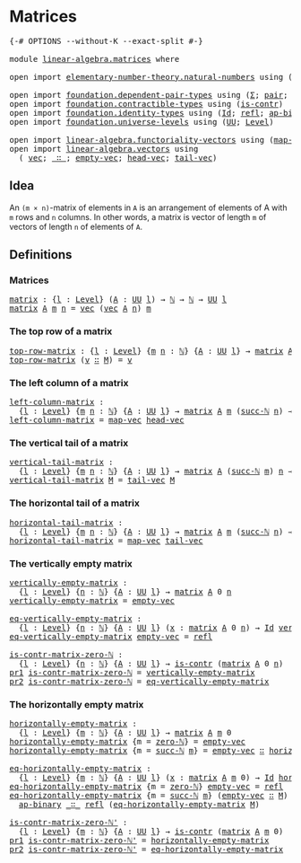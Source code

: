 # Matrices

<pre class="Agda"><a id="21" class="Symbol">{-#</a> <a id="25" class="Keyword">OPTIONS</a> <a id="33" class="Pragma">--without-K</a> <a id="45" class="Pragma">--exact-split</a> <a id="59" class="Symbol">#-}</a>

<a id="64" class="Keyword">module</a> <a id="71" href="linear-algebra.matrices.html" class="Module">linear-algebra.matrices</a> <a id="95" class="Keyword">where</a>

<a id="102" class="Keyword">open</a> <a id="107" class="Keyword">import</a> <a id="114" href="elementary-number-theory.natural-numbers.html" class="Module">elementary-number-theory.natural-numbers</a> <a id="155" class="Keyword">using</a> <a id="161" class="Symbol">(</a><a id="162" href="elementary-number-theory.natural-numbers.html#1444" class="Datatype">ℕ</a><a id="163" class="Symbol">;</a> <a id="165" href="elementary-number-theory.natural-numbers.html#1465" class="InductiveConstructor">zero-ℕ</a><a id="171" class="Symbol">;</a> <a id="173" href="elementary-number-theory.natural-numbers.html#1478" class="InductiveConstructor">succ-ℕ</a><a id="179" class="Symbol">)</a>

<a id="182" class="Keyword">open</a> <a id="187" class="Keyword">import</a> <a id="194" href="foundation.dependent-pair-types.html" class="Module">foundation.dependent-pair-types</a> <a id="226" class="Keyword">using</a> <a id="232" class="Symbol">(</a><a id="233" href="foundation-core.dependent-pair-types.html#502" class="Record">Σ</a><a id="234" class="Symbol">;</a> <a id="236" href="foundation-core.dependent-pair-types.html#575" class="InductiveConstructor">pair</a><a id="240" class="Symbol">;</a> <a id="242" href="foundation-core.dependent-pair-types.html#592" class="Field">pr1</a><a id="245" class="Symbol">;</a> <a id="247" href="foundation-core.dependent-pair-types.html#604" class="Field">pr2</a><a id="250" class="Symbol">)</a>
<a id="252" class="Keyword">open</a> <a id="257" class="Keyword">import</a> <a id="264" href="foundation.contractible-types.html" class="Module">foundation.contractible-types</a> <a id="294" class="Keyword">using</a> <a id="300" class="Symbol">(</a><a id="301" href="foundation-core.contractible-types.html#992" class="Function">is-contr</a><a id="309" class="Symbol">)</a>
<a id="311" class="Keyword">open</a> <a id="316" class="Keyword">import</a> <a id="323" href="foundation.identity-types.html" class="Module">foundation.identity-types</a> <a id="349" class="Keyword">using</a> <a id="355" class="Symbol">(</a><a id="356" href="foundation-core.identity-types.html#641" class="Datatype">Id</a><a id="358" class="Symbol">;</a> <a id="360" href="foundation-core.identity-types.html#694" class="InductiveConstructor">refl</a><a id="364" class="Symbol">;</a> <a id="366" href="foundation-core.identity-types.html#6352" class="Function">ap-binary</a><a id="375" class="Symbol">)</a>
<a id="377" class="Keyword">open</a> <a id="382" class="Keyword">import</a> <a id="389" href="foundation.universe-levels.html" class="Module">foundation.universe-levels</a> <a id="416" class="Keyword">using</a> <a id="422" class="Symbol">(</a><a id="423" href="foundation-core.universe-levels.html#222" class="Primitive">UU</a><a id="425" class="Symbol">;</a> <a id="427" href="Agda.Primitive.html#597" class="Postulate">Level</a><a id="432" class="Symbol">)</a>

<a id="435" class="Keyword">open</a> <a id="440" class="Keyword">import</a> <a id="447" href="linear-algebra.functoriality-vectors.html" class="Module">linear-algebra.functoriality-vectors</a> <a id="484" class="Keyword">using</a> <a id="490" class="Symbol">(</a><a id="491" href="linear-algebra.functoriality-vectors.html#572" class="Function">map-vec</a><a id="498" class="Symbol">)</a>
<a id="500" class="Keyword">open</a> <a id="505" class="Keyword">import</a> <a id="512" href="linear-algebra.vectors.html" class="Module">linear-algebra.vectors</a> <a id="535" class="Keyword">using</a>
  <a id="543" class="Symbol">(</a> <a id="545" href="linear-algebra.vectors.html#472" class="Datatype">vec</a><a id="548" class="Symbol">;</a> <a id="550" href="linear-algebra.vectors.html#545" class="InductiveConstructor Operator">_∷_</a><a id="553" class="Symbol">;</a> <a id="555" href="linear-algebra.vectors.html#518" class="InductiveConstructor">empty-vec</a><a id="564" class="Symbol">;</a> <a id="566" href="linear-algebra.vectors.html#591" class="Function">head-vec</a><a id="574" class="Symbol">;</a> <a id="576" href="linear-algebra.vectors.html#678" class="Function">tail-vec</a><a id="584" class="Symbol">)</a>
</pre>
## Idea

An `(m × n)`-matrix of elements in `A` is an arrangement of elements of A with `m` rows and `n` columns. In other words, a matrix is vector of length `m` of vectors of length `n` of elements of `A`.

##  Definitions

### Matrices

<pre class="Agda"><a id="matrix"></a><a id="839" href="linear-algebra.matrices.html#839" class="Function">matrix</a> <a id="846" class="Symbol">:</a> <a id="848" class="Symbol">{</a><a id="849" href="linear-algebra.matrices.html#849" class="Bound">l</a> <a id="851" class="Symbol">:</a> <a id="853" href="Agda.Primitive.html#597" class="Postulate">Level</a><a id="858" class="Symbol">}</a> <a id="860" class="Symbol">(</a><a id="861" href="linear-algebra.matrices.html#861" class="Bound">A</a> <a id="863" class="Symbol">:</a> <a id="865" href="foundation-core.universe-levels.html#222" class="Primitive">UU</a> <a id="868" href="linear-algebra.matrices.html#849" class="Bound">l</a><a id="869" class="Symbol">)</a> <a id="871" class="Symbol">→</a> <a id="873" href="elementary-number-theory.natural-numbers.html#1444" class="Datatype">ℕ</a> <a id="875" class="Symbol">→</a> <a id="877" href="elementary-number-theory.natural-numbers.html#1444" class="Datatype">ℕ</a> <a id="879" class="Symbol">→</a> <a id="881" href="foundation-core.universe-levels.html#222" class="Primitive">UU</a> <a id="884" href="linear-algebra.matrices.html#849" class="Bound">l</a>
<a id="886" href="linear-algebra.matrices.html#839" class="Function">matrix</a> <a id="893" href="linear-algebra.matrices.html#893" class="Bound">A</a> <a id="895" href="linear-algebra.matrices.html#895" class="Bound">m</a> <a id="897" href="linear-algebra.matrices.html#897" class="Bound">n</a> <a id="899" class="Symbol">=</a> <a id="901" href="linear-algebra.vectors.html#472" class="Datatype">vec</a> <a id="905" class="Symbol">(</a><a id="906" href="linear-algebra.vectors.html#472" class="Datatype">vec</a> <a id="910" href="linear-algebra.matrices.html#893" class="Bound">A</a> <a id="912" href="linear-algebra.matrices.html#897" class="Bound">n</a><a id="913" class="Symbol">)</a> <a id="915" href="linear-algebra.matrices.html#895" class="Bound">m</a>
</pre>
### The top row of a matrix

<pre class="Agda"><a id="top-row-matrix"></a><a id="959" href="linear-algebra.matrices.html#959" class="Function">top-row-matrix</a> <a id="974" class="Symbol">:</a> <a id="976" class="Symbol">{</a><a id="977" href="linear-algebra.matrices.html#977" class="Bound">l</a> <a id="979" class="Symbol">:</a> <a id="981" href="Agda.Primitive.html#597" class="Postulate">Level</a><a id="986" class="Symbol">}</a> <a id="988" class="Symbol">{</a><a id="989" href="linear-algebra.matrices.html#989" class="Bound">m</a> <a id="991" href="linear-algebra.matrices.html#991" class="Bound">n</a> <a id="993" class="Symbol">:</a> <a id="995" href="elementary-number-theory.natural-numbers.html#1444" class="Datatype">ℕ</a><a id="996" class="Symbol">}</a> <a id="998" class="Symbol">{</a><a id="999" href="linear-algebra.matrices.html#999" class="Bound">A</a> <a id="1001" class="Symbol">:</a> <a id="1003" href="foundation-core.universe-levels.html#222" class="Primitive">UU</a> <a id="1006" href="linear-algebra.matrices.html#977" class="Bound">l</a><a id="1007" class="Symbol">}</a> <a id="1009" class="Symbol">→</a> <a id="1011" href="linear-algebra.matrices.html#839" class="Function">matrix</a> <a id="1018" href="linear-algebra.matrices.html#999" class="Bound">A</a> <a id="1020" class="Symbol">(</a><a id="1021" href="elementary-number-theory.natural-numbers.html#1478" class="InductiveConstructor">succ-ℕ</a> <a id="1028" href="linear-algebra.matrices.html#989" class="Bound">m</a><a id="1029" class="Symbol">)</a> <a id="1031" href="linear-algebra.matrices.html#991" class="Bound">n</a> <a id="1033" class="Symbol">→</a> <a id="1035" href="linear-algebra.vectors.html#472" class="Datatype">vec</a> <a id="1039" href="linear-algebra.matrices.html#999" class="Bound">A</a> <a id="1041" href="linear-algebra.matrices.html#991" class="Bound">n</a>
<a id="1043" href="linear-algebra.matrices.html#959" class="Function">top-row-matrix</a> <a id="1058" class="Symbol">(</a><a id="1059" href="linear-algebra.matrices.html#1059" class="Bound">v</a> <a id="1061" href="linear-algebra.vectors.html#545" class="InductiveConstructor Operator">∷</a> <a id="1063" href="linear-algebra.matrices.html#1063" class="Bound">M</a><a id="1064" class="Symbol">)</a> <a id="1066" class="Symbol">=</a> <a id="1068" href="linear-algebra.matrices.html#1059" class="Bound">v</a>
</pre>
### The left column of a matrix

<pre class="Agda"><a id="left-column-matrix"></a><a id="1116" href="linear-algebra.matrices.html#1116" class="Function">left-column-matrix</a> <a id="1135" class="Symbol">:</a>
  <a id="1139" class="Symbol">{</a><a id="1140" href="linear-algebra.matrices.html#1140" class="Bound">l</a> <a id="1142" class="Symbol">:</a> <a id="1144" href="Agda.Primitive.html#597" class="Postulate">Level</a><a id="1149" class="Symbol">}</a> <a id="1151" class="Symbol">{</a><a id="1152" href="linear-algebra.matrices.html#1152" class="Bound">m</a> <a id="1154" href="linear-algebra.matrices.html#1154" class="Bound">n</a> <a id="1156" class="Symbol">:</a> <a id="1158" href="elementary-number-theory.natural-numbers.html#1444" class="Datatype">ℕ</a><a id="1159" class="Symbol">}</a> <a id="1161" class="Symbol">{</a><a id="1162" href="linear-algebra.matrices.html#1162" class="Bound">A</a> <a id="1164" class="Symbol">:</a> <a id="1166" href="foundation-core.universe-levels.html#222" class="Primitive">UU</a> <a id="1169" href="linear-algebra.matrices.html#1140" class="Bound">l</a><a id="1170" class="Symbol">}</a> <a id="1172" class="Symbol">→</a> <a id="1174" href="linear-algebra.matrices.html#839" class="Function">matrix</a> <a id="1181" href="linear-algebra.matrices.html#1162" class="Bound">A</a> <a id="1183" href="linear-algebra.matrices.html#1152" class="Bound">m</a> <a id="1185" class="Symbol">(</a><a id="1186" href="elementary-number-theory.natural-numbers.html#1478" class="InductiveConstructor">succ-ℕ</a> <a id="1193" href="linear-algebra.matrices.html#1154" class="Bound">n</a><a id="1194" class="Symbol">)</a> <a id="1196" class="Symbol">→</a> <a id="1198" href="linear-algebra.vectors.html#472" class="Datatype">vec</a> <a id="1202" href="linear-algebra.matrices.html#1162" class="Bound">A</a> <a id="1204" href="linear-algebra.matrices.html#1152" class="Bound">m</a>
<a id="1206" href="linear-algebra.matrices.html#1116" class="Function">left-column-matrix</a> <a id="1225" class="Symbol">=</a> <a id="1227" href="linear-algebra.functoriality-vectors.html#572" class="Function">map-vec</a> <a id="1235" href="linear-algebra.vectors.html#591" class="Function">head-vec</a>
</pre>
### The vertical tail of a matrix

<pre class="Agda"><a id="vertical-tail-matrix"></a><a id="1292" href="linear-algebra.matrices.html#1292" class="Function">vertical-tail-matrix</a> <a id="1313" class="Symbol">:</a>
  <a id="1317" class="Symbol">{</a><a id="1318" href="linear-algebra.matrices.html#1318" class="Bound">l</a> <a id="1320" class="Symbol">:</a> <a id="1322" href="Agda.Primitive.html#597" class="Postulate">Level</a><a id="1327" class="Symbol">}</a> <a id="1329" class="Symbol">{</a><a id="1330" href="linear-algebra.matrices.html#1330" class="Bound">m</a> <a id="1332" href="linear-algebra.matrices.html#1332" class="Bound">n</a> <a id="1334" class="Symbol">:</a> <a id="1336" href="elementary-number-theory.natural-numbers.html#1444" class="Datatype">ℕ</a><a id="1337" class="Symbol">}</a> <a id="1339" class="Symbol">{</a><a id="1340" href="linear-algebra.matrices.html#1340" class="Bound">A</a> <a id="1342" class="Symbol">:</a> <a id="1344" href="foundation-core.universe-levels.html#222" class="Primitive">UU</a> <a id="1347" href="linear-algebra.matrices.html#1318" class="Bound">l</a><a id="1348" class="Symbol">}</a> <a id="1350" class="Symbol">→</a> <a id="1352" href="linear-algebra.matrices.html#839" class="Function">matrix</a> <a id="1359" href="linear-algebra.matrices.html#1340" class="Bound">A</a> <a id="1361" class="Symbol">(</a><a id="1362" href="elementary-number-theory.natural-numbers.html#1478" class="InductiveConstructor">succ-ℕ</a> <a id="1369" href="linear-algebra.matrices.html#1330" class="Bound">m</a><a id="1370" class="Symbol">)</a> <a id="1372" href="linear-algebra.matrices.html#1332" class="Bound">n</a> <a id="1374" class="Symbol">→</a> <a id="1376" href="linear-algebra.matrices.html#839" class="Function">matrix</a> <a id="1383" href="linear-algebra.matrices.html#1340" class="Bound">A</a> <a id="1385" href="linear-algebra.matrices.html#1330" class="Bound">m</a> <a id="1387" href="linear-algebra.matrices.html#1332" class="Bound">n</a>
<a id="1389" href="linear-algebra.matrices.html#1292" class="Function">vertical-tail-matrix</a> <a id="1410" href="linear-algebra.matrices.html#1410" class="Bound">M</a> <a id="1412" class="Symbol">=</a> <a id="1414" href="linear-algebra.vectors.html#678" class="Function">tail-vec</a> <a id="1423" href="linear-algebra.matrices.html#1410" class="Bound">M</a>
</pre>
### The horizontal tail of a matrix

<pre class="Agda"><a id="horizontal-tail-matrix"></a><a id="1475" href="linear-algebra.matrices.html#1475" class="Function">horizontal-tail-matrix</a> <a id="1498" class="Symbol">:</a>
  <a id="1502" class="Symbol">{</a><a id="1503" href="linear-algebra.matrices.html#1503" class="Bound">l</a> <a id="1505" class="Symbol">:</a> <a id="1507" href="Agda.Primitive.html#597" class="Postulate">Level</a><a id="1512" class="Symbol">}</a> <a id="1514" class="Symbol">{</a><a id="1515" href="linear-algebra.matrices.html#1515" class="Bound">m</a> <a id="1517" href="linear-algebra.matrices.html#1517" class="Bound">n</a> <a id="1519" class="Symbol">:</a> <a id="1521" href="elementary-number-theory.natural-numbers.html#1444" class="Datatype">ℕ</a><a id="1522" class="Symbol">}</a> <a id="1524" class="Symbol">{</a><a id="1525" href="linear-algebra.matrices.html#1525" class="Bound">A</a> <a id="1527" class="Symbol">:</a> <a id="1529" href="foundation-core.universe-levels.html#222" class="Primitive">UU</a> <a id="1532" href="linear-algebra.matrices.html#1503" class="Bound">l</a><a id="1533" class="Symbol">}</a> <a id="1535" class="Symbol">→</a> <a id="1537" href="linear-algebra.matrices.html#839" class="Function">matrix</a> <a id="1544" href="linear-algebra.matrices.html#1525" class="Bound">A</a> <a id="1546" href="linear-algebra.matrices.html#1515" class="Bound">m</a> <a id="1548" class="Symbol">(</a><a id="1549" href="elementary-number-theory.natural-numbers.html#1478" class="InductiveConstructor">succ-ℕ</a> <a id="1556" href="linear-algebra.matrices.html#1517" class="Bound">n</a><a id="1557" class="Symbol">)</a> <a id="1559" class="Symbol">→</a> <a id="1561" href="linear-algebra.matrices.html#839" class="Function">matrix</a> <a id="1568" href="linear-algebra.matrices.html#1525" class="Bound">A</a> <a id="1570" href="linear-algebra.matrices.html#1515" class="Bound">m</a> <a id="1572" href="linear-algebra.matrices.html#1517" class="Bound">n</a>
<a id="1574" href="linear-algebra.matrices.html#1475" class="Function">horizontal-tail-matrix</a> <a id="1597" class="Symbol">=</a> <a id="1599" href="linear-algebra.functoriality-vectors.html#572" class="Function">map-vec</a> <a id="1607" href="linear-algebra.vectors.html#678" class="Function">tail-vec</a>
</pre>
### The vertically empty matrix

<pre class="Agda"><a id="vertically-empty-matrix"></a><a id="1662" href="linear-algebra.matrices.html#1662" class="Function">vertically-empty-matrix</a> <a id="1686" class="Symbol">:</a>
  <a id="1690" class="Symbol">{</a><a id="1691" href="linear-algebra.matrices.html#1691" class="Bound">l</a> <a id="1693" class="Symbol">:</a> <a id="1695" href="Agda.Primitive.html#597" class="Postulate">Level</a><a id="1700" class="Symbol">}</a> <a id="1702" class="Symbol">{</a><a id="1703" href="linear-algebra.matrices.html#1703" class="Bound">n</a> <a id="1705" class="Symbol">:</a> <a id="1707" href="elementary-number-theory.natural-numbers.html#1444" class="Datatype">ℕ</a><a id="1708" class="Symbol">}</a> <a id="1710" class="Symbol">{</a><a id="1711" href="linear-algebra.matrices.html#1711" class="Bound">A</a> <a id="1713" class="Symbol">:</a> <a id="1715" href="foundation-core.universe-levels.html#222" class="Primitive">UU</a> <a id="1718" href="linear-algebra.matrices.html#1691" class="Bound">l</a><a id="1719" class="Symbol">}</a> <a id="1721" class="Symbol">→</a> <a id="1723" href="linear-algebra.matrices.html#839" class="Function">matrix</a> <a id="1730" href="linear-algebra.matrices.html#1711" class="Bound">A</a> <a id="1732" class="Number">0</a> <a id="1734" href="linear-algebra.matrices.html#1703" class="Bound">n</a>
<a id="1736" href="linear-algebra.matrices.html#1662" class="Function">vertically-empty-matrix</a> <a id="1760" class="Symbol">=</a> <a id="1762" href="linear-algebra.vectors.html#518" class="InductiveConstructor">empty-vec</a>

<a id="eq-vertically-empty-matrix"></a><a id="1773" href="linear-algebra.matrices.html#1773" class="Function">eq-vertically-empty-matrix</a> <a id="1800" class="Symbol">:</a>
  <a id="1804" class="Symbol">{</a><a id="1805" href="linear-algebra.matrices.html#1805" class="Bound">l</a> <a id="1807" class="Symbol">:</a> <a id="1809" href="Agda.Primitive.html#597" class="Postulate">Level</a><a id="1814" class="Symbol">}</a> <a id="1816" class="Symbol">{</a><a id="1817" href="linear-algebra.matrices.html#1817" class="Bound">n</a> <a id="1819" class="Symbol">:</a> <a id="1821" href="elementary-number-theory.natural-numbers.html#1444" class="Datatype">ℕ</a><a id="1822" class="Symbol">}</a> <a id="1824" class="Symbol">{</a><a id="1825" href="linear-algebra.matrices.html#1825" class="Bound">A</a> <a id="1827" class="Symbol">:</a> <a id="1829" href="foundation-core.universe-levels.html#222" class="Primitive">UU</a> <a id="1832" href="linear-algebra.matrices.html#1805" class="Bound">l</a><a id="1833" class="Symbol">}</a> <a id="1835" class="Symbol">(</a><a id="1836" href="linear-algebra.matrices.html#1836" class="Bound">x</a> <a id="1838" class="Symbol">:</a> <a id="1840" href="linear-algebra.matrices.html#839" class="Function">matrix</a> <a id="1847" href="linear-algebra.matrices.html#1825" class="Bound">A</a> <a id="1849" class="Number">0</a> <a id="1851" href="linear-algebra.matrices.html#1817" class="Bound">n</a><a id="1852" class="Symbol">)</a> <a id="1854" class="Symbol">→</a> <a id="1856" href="foundation-core.identity-types.html#641" class="Datatype">Id</a> <a id="1859" href="linear-algebra.matrices.html#1662" class="Function">vertically-empty-matrix</a> <a id="1883" href="linear-algebra.matrices.html#1836" class="Bound">x</a>
<a id="1885" href="linear-algebra.matrices.html#1773" class="Function">eq-vertically-empty-matrix</a> <a id="1912" href="linear-algebra.vectors.html#518" class="InductiveConstructor">empty-vec</a> <a id="1922" class="Symbol">=</a> <a id="1924" href="foundation-core.identity-types.html#694" class="InductiveConstructor">refl</a>

<a id="is-contr-matrix-zero-ℕ"></a><a id="1930" href="linear-algebra.matrices.html#1930" class="Function">is-contr-matrix-zero-ℕ</a> <a id="1953" class="Symbol">:</a>
  <a id="1957" class="Symbol">{</a><a id="1958" href="linear-algebra.matrices.html#1958" class="Bound">l</a> <a id="1960" class="Symbol">:</a> <a id="1962" href="Agda.Primitive.html#597" class="Postulate">Level</a><a id="1967" class="Symbol">}</a> <a id="1969" class="Symbol">{</a><a id="1970" href="linear-algebra.matrices.html#1970" class="Bound">n</a> <a id="1972" class="Symbol">:</a> <a id="1974" href="elementary-number-theory.natural-numbers.html#1444" class="Datatype">ℕ</a><a id="1975" class="Symbol">}</a> <a id="1977" class="Symbol">{</a><a id="1978" href="linear-algebra.matrices.html#1978" class="Bound">A</a> <a id="1980" class="Symbol">:</a> <a id="1982" href="foundation-core.universe-levels.html#222" class="Primitive">UU</a> <a id="1985" href="linear-algebra.matrices.html#1958" class="Bound">l</a><a id="1986" class="Symbol">}</a> <a id="1988" class="Symbol">→</a> <a id="1990" href="foundation-core.contractible-types.html#992" class="Function">is-contr</a> <a id="1999" class="Symbol">(</a><a id="2000" href="linear-algebra.matrices.html#839" class="Function">matrix</a> <a id="2007" href="linear-algebra.matrices.html#1978" class="Bound">A</a> <a id="2009" class="Number">0</a> <a id="2011" href="linear-algebra.matrices.html#1970" class="Bound">n</a><a id="2012" class="Symbol">)</a>
<a id="2014" href="foundation-core.dependent-pair-types.html#592" class="Field">pr1</a> <a id="2018" href="linear-algebra.matrices.html#1930" class="Function">is-contr-matrix-zero-ℕ</a> <a id="2041" class="Symbol">=</a> <a id="2043" href="linear-algebra.matrices.html#1662" class="Function">vertically-empty-matrix</a>
<a id="2067" href="foundation-core.dependent-pair-types.html#604" class="Field">pr2</a> <a id="2071" href="linear-algebra.matrices.html#1930" class="Function">is-contr-matrix-zero-ℕ</a> <a id="2094" class="Symbol">=</a> <a id="2096" href="linear-algebra.matrices.html#1773" class="Function">eq-vertically-empty-matrix</a>
</pre>
### The horizontally empty matrix

<pre class="Agda"><a id="horizontally-empty-matrix"></a><a id="2171" href="linear-algebra.matrices.html#2171" class="Function">horizontally-empty-matrix</a> <a id="2197" class="Symbol">:</a>
  <a id="2201" class="Symbol">{</a><a id="2202" href="linear-algebra.matrices.html#2202" class="Bound">l</a> <a id="2204" class="Symbol">:</a> <a id="2206" href="Agda.Primitive.html#597" class="Postulate">Level</a><a id="2211" class="Symbol">}</a> <a id="2213" class="Symbol">{</a><a id="2214" href="linear-algebra.matrices.html#2214" class="Bound">m</a> <a id="2216" class="Symbol">:</a> <a id="2218" href="elementary-number-theory.natural-numbers.html#1444" class="Datatype">ℕ</a><a id="2219" class="Symbol">}</a> <a id="2221" class="Symbol">{</a><a id="2222" href="linear-algebra.matrices.html#2222" class="Bound">A</a> <a id="2224" class="Symbol">:</a> <a id="2226" href="foundation-core.universe-levels.html#222" class="Primitive">UU</a> <a id="2229" href="linear-algebra.matrices.html#2202" class="Bound">l</a><a id="2230" class="Symbol">}</a> <a id="2232" class="Symbol">→</a> <a id="2234" href="linear-algebra.matrices.html#839" class="Function">matrix</a> <a id="2241" href="linear-algebra.matrices.html#2222" class="Bound">A</a> <a id="2243" href="linear-algebra.matrices.html#2214" class="Bound">m</a> <a id="2245" class="Number">0</a>
<a id="2247" href="linear-algebra.matrices.html#2171" class="Function">horizontally-empty-matrix</a> <a id="2273" class="Symbol">{</a><a id="2274" class="Argument">m</a> <a id="2276" class="Symbol">=</a> <a id="2278" href="elementary-number-theory.natural-numbers.html#1465" class="InductiveConstructor">zero-ℕ</a><a id="2284" class="Symbol">}</a> <a id="2286" class="Symbol">=</a> <a id="2288" href="linear-algebra.vectors.html#518" class="InductiveConstructor">empty-vec</a>
<a id="2298" href="linear-algebra.matrices.html#2171" class="Function">horizontally-empty-matrix</a> <a id="2324" class="Symbol">{</a><a id="2325" class="Argument">m</a> <a id="2327" class="Symbol">=</a> <a id="2329" href="elementary-number-theory.natural-numbers.html#1478" class="InductiveConstructor">succ-ℕ</a> <a id="2336" href="linear-algebra.matrices.html#2336" class="Bound">m</a><a id="2337" class="Symbol">}</a> <a id="2339" class="Symbol">=</a> <a id="2341" href="linear-algebra.vectors.html#518" class="InductiveConstructor">empty-vec</a> <a id="2351" href="linear-algebra.vectors.html#545" class="InductiveConstructor Operator">∷</a> <a id="2353" href="linear-algebra.matrices.html#2171" class="Function">horizontally-empty-matrix</a>

<a id="eq-horizontally-empty-matrix"></a><a id="2380" href="linear-algebra.matrices.html#2380" class="Function">eq-horizontally-empty-matrix</a> <a id="2409" class="Symbol">:</a>
  <a id="2413" class="Symbol">{</a><a id="2414" href="linear-algebra.matrices.html#2414" class="Bound">l</a> <a id="2416" class="Symbol">:</a> <a id="2418" href="Agda.Primitive.html#597" class="Postulate">Level</a><a id="2423" class="Symbol">}</a> <a id="2425" class="Symbol">{</a><a id="2426" href="linear-algebra.matrices.html#2426" class="Bound">m</a> <a id="2428" class="Symbol">:</a> <a id="2430" href="elementary-number-theory.natural-numbers.html#1444" class="Datatype">ℕ</a><a id="2431" class="Symbol">}</a> <a id="2433" class="Symbol">{</a><a id="2434" href="linear-algebra.matrices.html#2434" class="Bound">A</a> <a id="2436" class="Symbol">:</a> <a id="2438" href="foundation-core.universe-levels.html#222" class="Primitive">UU</a> <a id="2441" href="linear-algebra.matrices.html#2414" class="Bound">l</a><a id="2442" class="Symbol">}</a> <a id="2444" class="Symbol">(</a><a id="2445" href="linear-algebra.matrices.html#2445" class="Bound">x</a> <a id="2447" class="Symbol">:</a> <a id="2449" href="linear-algebra.matrices.html#839" class="Function">matrix</a> <a id="2456" href="linear-algebra.matrices.html#2434" class="Bound">A</a> <a id="2458" href="linear-algebra.matrices.html#2426" class="Bound">m</a> <a id="2460" class="Number">0</a><a id="2461" class="Symbol">)</a> <a id="2463" class="Symbol">→</a> <a id="2465" href="foundation-core.identity-types.html#641" class="Datatype">Id</a> <a id="2468" href="linear-algebra.matrices.html#2171" class="Function">horizontally-empty-matrix</a> <a id="2494" href="linear-algebra.matrices.html#2445" class="Bound">x</a>
<a id="2496" href="linear-algebra.matrices.html#2380" class="Function">eq-horizontally-empty-matrix</a> <a id="2525" class="Symbol">{</a><a id="2526" class="Argument">m</a> <a id="2528" class="Symbol">=</a> <a id="2530" href="elementary-number-theory.natural-numbers.html#1465" class="InductiveConstructor">zero-ℕ</a><a id="2536" class="Symbol">}</a> <a id="2538" href="linear-algebra.vectors.html#518" class="InductiveConstructor">empty-vec</a> <a id="2548" class="Symbol">=</a> <a id="2550" href="foundation-core.identity-types.html#694" class="InductiveConstructor">refl</a>
<a id="2555" href="linear-algebra.matrices.html#2380" class="Function">eq-horizontally-empty-matrix</a> <a id="2584" class="Symbol">{</a><a id="2585" class="Argument">m</a> <a id="2587" class="Symbol">=</a> <a id="2589" href="elementary-number-theory.natural-numbers.html#1478" class="InductiveConstructor">succ-ℕ</a> <a id="2596" href="linear-algebra.matrices.html#2596" class="Bound">m</a><a id="2597" class="Symbol">}</a> <a id="2599" class="Symbol">(</a><a id="2600" href="linear-algebra.vectors.html#518" class="InductiveConstructor">empty-vec</a> <a id="2610" href="linear-algebra.vectors.html#545" class="InductiveConstructor Operator">∷</a> <a id="2612" href="linear-algebra.matrices.html#2612" class="Bound">M</a><a id="2613" class="Symbol">)</a> <a id="2615" class="Symbol">=</a>
  <a id="2619" href="foundation-core.identity-types.html#6352" class="Function">ap-binary</a> <a id="2629" href="linear-algebra.vectors.html#545" class="InductiveConstructor Operator">_∷_</a> <a id="2633" href="foundation-core.identity-types.html#694" class="InductiveConstructor">refl</a> <a id="2638" class="Symbol">(</a><a id="2639" href="linear-algebra.matrices.html#2380" class="Function">eq-horizontally-empty-matrix</a> <a id="2668" href="linear-algebra.matrices.html#2612" class="Bound">M</a><a id="2669" class="Symbol">)</a>

<a id="is-contr-matrix-zero-ℕ&#39;"></a><a id="2672" href="linear-algebra.matrices.html#2672" class="Function">is-contr-matrix-zero-ℕ&#39;</a> <a id="2696" class="Symbol">:</a>
  <a id="2700" class="Symbol">{</a><a id="2701" href="linear-algebra.matrices.html#2701" class="Bound">l</a> <a id="2703" class="Symbol">:</a> <a id="2705" href="Agda.Primitive.html#597" class="Postulate">Level</a><a id="2710" class="Symbol">}</a> <a id="2712" class="Symbol">{</a><a id="2713" href="linear-algebra.matrices.html#2713" class="Bound">m</a> <a id="2715" class="Symbol">:</a> <a id="2717" href="elementary-number-theory.natural-numbers.html#1444" class="Datatype">ℕ</a><a id="2718" class="Symbol">}</a> <a id="2720" class="Symbol">{</a><a id="2721" href="linear-algebra.matrices.html#2721" class="Bound">A</a> <a id="2723" class="Symbol">:</a> <a id="2725" href="foundation-core.universe-levels.html#222" class="Primitive">UU</a> <a id="2728" href="linear-algebra.matrices.html#2701" class="Bound">l</a><a id="2729" class="Symbol">}</a> <a id="2731" class="Symbol">→</a> <a id="2733" href="foundation-core.contractible-types.html#992" class="Function">is-contr</a> <a id="2742" class="Symbol">(</a><a id="2743" href="linear-algebra.matrices.html#839" class="Function">matrix</a> <a id="2750" href="linear-algebra.matrices.html#2721" class="Bound">A</a> <a id="2752" href="linear-algebra.matrices.html#2713" class="Bound">m</a> <a id="2754" class="Number">0</a><a id="2755" class="Symbol">)</a>
<a id="2757" href="foundation-core.dependent-pair-types.html#592" class="Field">pr1</a> <a id="2761" href="linear-algebra.matrices.html#2672" class="Function">is-contr-matrix-zero-ℕ&#39;</a> <a id="2785" class="Symbol">=</a> <a id="2787" href="linear-algebra.matrices.html#2171" class="Function">horizontally-empty-matrix</a>
<a id="2813" href="foundation-core.dependent-pair-types.html#604" class="Field">pr2</a> <a id="2817" href="linear-algebra.matrices.html#2672" class="Function">is-contr-matrix-zero-ℕ&#39;</a> <a id="2841" class="Symbol">=</a> <a id="2843" href="linear-algebra.matrices.html#2380" class="Function">eq-horizontally-empty-matrix</a>
</pre>